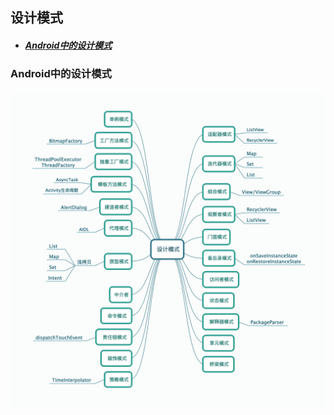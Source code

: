 ## 设计模式

* ##### [Android中的设计模式](#1)

<h3 id="1">Android中的设计模式</h3>

<img src="../assets/images/edraw/android_design_pattern.png" width="800">